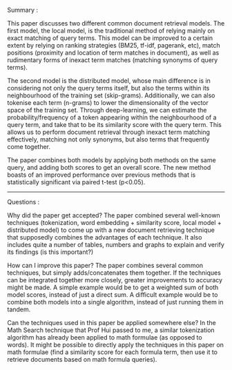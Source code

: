 Summary :

This paper discusses two different common document retrieval models. The first model, the local model, is the traditional method of relying mainly on exact matching of query terms. This model can be improved to a certain extent by relying on ranking strategies (BM25, tf-idf, pagerank, etc), match positions (proximity and location of term matches in document), as well as rudimentary forms of inexact term matches (matching synonyms of query terms). 

The second model is the distributed model, whose main difference is in considering not only the query terms itself, but also the terms within its neighbourhood of the training set (skip-grams). Additionally, we can also tokenise each term (n-grams) to lower the dimensionality of the vector space of the training set. Through deep-learning, we can estimate the probability/frequency of a token appearing within the neighbourhood of a query term, and take that to be its similarity score with the query term. This allows us to perform document retrieval through inexact term matching effectively, matching not only synonyms, but also terms that frequently come together.

The paper combines both models by applying both methods on the same query, and adding both scores to get an overall score. The new method boasts of an improved performance over previous methods that is statistically significant via paired t-test (p<0.05).

---

Questions :

Why did the paper get accepted?
The paper combined several well-known techniques (tokenization, word embedding + similarity score, local model + distributed model) to come up with a new document retrieving technique that supposedly combines the advantages of each technique.
It also includes quite a number of tables, numbers and graphs to explain and verify its findings (is this important?)

How can I improve this paper?
The paper combines several common techniques, but simply adds/concatenates them together. If the techniques can be integrated together more closely, greater improvements to accuracy might be made. A simple example would be to get a weighted sum of both model scores, instead of just a direct sum. A difficult example would be to combine both models into a single algorithm, instead of just running them in tandem.

Can the techniques used in this paper be applied somewhere else?
In the Math Search technique that Prof Hui passed to me, a similar tokenization algorithm has already been applied to math formulae (as opposed to words). It might be possible to directly apply the techniques in this paper on math formulae (find a similarity score for each formula term, then use it to retrieve documents based on math formula queries).